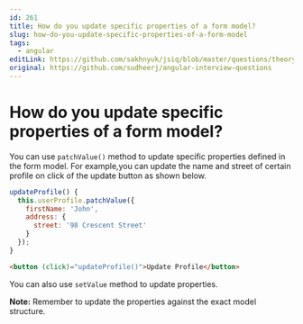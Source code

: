```yaml
---
id: 261
title: How do you update specific properties of a form model?
slug: how-do-you-update-specific-properties-of-a-form-model
tags:
  - angular
editLink: https://github.com/sakhnyuk/jsiq/blob/master/questions/theory/angular/261.md
original: https://github.com/sudheerj/angular-interview-questions
---
```


# How do you update specific properties of a form model?

You can use `patchValue()` method to update specific properties defined in the form model. For example,you can update the name and street of certain profile on click of the update button as shown below.

```js
updateProfile() {
  this.userProfile.patchValue({
    firstName: 'John',
    address: {
      street: '98 Crescent Street'
    }
  });
}
```

```html
<button (click)="updateProfile()">Update Profile</button>
```

You can also use `setValue` method to update properties.

**Note:** Remember to update the properties against the exact model structure.